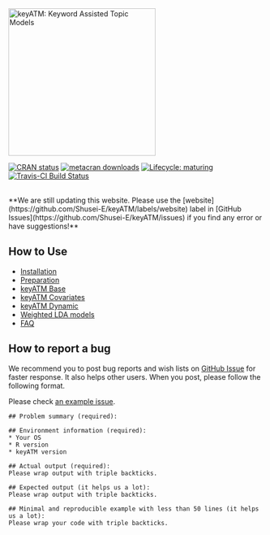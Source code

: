 <img src="https://shusei-e.github.io/keyATM/reference/figures/keyATM_logoFull.svg" alt="keyATM: Keyword Assisted Topic Models" width="290"/>

<!-- badges: start -->
[![CRAN status](https://www.r-pkg.org/badges/version/keyATM)](https://CRAN.R-project.org/package=keyATM)
[![metacran downloads](https://cranlogs.r-pkg.org/badges/grand-total/keyATM)](https://cran.r-project.org/package=keyATM)
[![Lifecycle:
maturing](https://img.shields.io/badge/lifecycle-maturing-blue.svg)](https://www.tidyverse.org/lifecycle/#maturing)
[![Travis-CI Build Status](https://travis-ci.com/Shusei-E/keyATM.svg?branch=master)](https://travis-ci.com/Shusei-E/keyATM)
<!-- badges: end -->

<br>
**We are still updating this website. Please use the [website](https://github.com/Shusei-E/keyATM/labels/website) label in [GitHub Issues](https://github.com/Shusei-E/keyATM/issues) if you find any error or have suggestions!**


## How to Use
* [Installation](articles/pkgdown_files/Installation.html)
* [Preparation](articles/pkgdown_files/Preparation.html)
* [keyATM Base](articles/pkgdown_files/keyATM_base.html)
* [keyATM Covariates](articles/pkgdown_files/keyATM_cov.html)
* [keyATM Dynamic](articles/pkgdown_files/keyATM_dynamic.html)
* [Weighted LDA models](articles/pkgdown_files/Weighted_LDA.html)
* [FAQ](articles/pkgdown_files/FAQ.html)

## How to report a bug
We recommend you to post bug reports and wish lists on [GitHub Issue](https://github.com/Shusei-E/keyATM/issues) for faster response. It also helps other users. When you post, please follow the following format. 

Please check [an example issue](https://github.com/Shusei-E/keyATM/issues/46).

```
## Problem summary (required):

## Environment information (required):
* Your OS
* R version
* keyATM version

## Actual output (required):
Please wrap output with triple backticks.

## Expected output (it helps us a lot):
Please wrap output with triple backticks.

## Minimal and reproducible example with less than 50 lines (it helps us a lot):
Please wrap your code with triple backticks.

```



